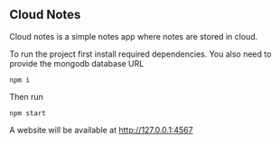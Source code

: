 ## Cloud Notes

Cloud notes is a simple notes app where notes are stored in cloud.

To run the project first install required dependencies. You also need to provide the mongodb database URL
```
npm i
```
Then run 
```
npm start
```
A website will be available at http://127.0.0.1:4567